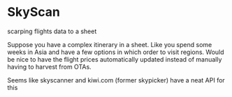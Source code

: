 # SkyScan
scarping flights data to a sheet

Suppose you have a complex itinerary in a sheet.
Like you spend some weeks in Asia and have a few options in which order to visit regions.
Would be nice to have the flight prices automatically updated instead of manually
having to harvest from OTAs.

Seems like skyscanner and kiwi.com (former skypicker) have a neat API for this

